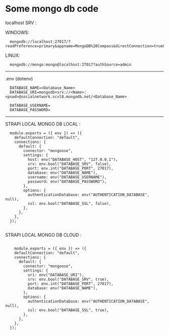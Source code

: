 # Some mongo db code


localhost SRV : 

WINDOWS:
``` t
  mongodb://localhost:27017/?readPreference=primary&appname=MongoDB%20Compass&directConnection=true&ssl=false
```

LINUX:

``` t
  mongodb://mongo:mongo@localhost:27017?authSource=admin
```

-------------------------------------------------------------------------
.env (dotenv)

``` t
  DATABASE_NAME=<Database_Name>
  DATABASE_URI=mongodb+srv://<Name>:<pswd>@socialnetwork.scvl8.mongodb.net/<Database_Name>

  DATABASE_USERNAME=
  DATABASE_PASSWORD=
```

---
STRAPI LOCAL MONGO DB LOCAL :

``` t
  module.exports = ({ env }) => ({
    defaultConnection: "default",
    connections: {
      default: {
        connector: "mongoose",
        settings: {
          host: env("DATABASE_HOST", "127.0.0.1"),
          srv: env.bool("DATABASE_SRV", false),
          port: env.int("DATABASE_PORT", 27017),
          database: env("DATABASE_NAME"),
          username: env("DATABASE_USERNAME"),
          password: env("DATABASE_PASSWORD"),
        },
        options: {
          authenticationDatabase: env("AUTHENTICATION_DATABASE", null),
          ssl: env.bool("DATABASE_SSL", false),
        },
      },
    },
  });
  
```

STRAPI LOCAL MONGO DB CLOUD :

``` t

    module.exports = ({ env }) => ({
    defaultConnection: "default",
    connections: {
      default: {
        connector: "mongoose",
        settings: {
          uri: env("DATABASE_URI"),
          srv: env.bool("DATABASE_SRV", true),
          port: env.int("DATABASE_PORT", 27017),
          database: env("DATABASE_NAME"),
        },
        options: {
          authenticationDatabase: env("AUTHENTICATION_DATABASE", null),
          ssl: env.bool("DATABASE_SSL", true),
        },
      },
    },
  });

```
